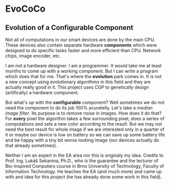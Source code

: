 # EvoCoCo
## Evolution of a Configurable Component

Not all of computations in our smart devices are done by the main CPU. These devices also contain separate hardware **components** which were designed to do specific tasks faster and more efficient than CPU. Network chips, image encoder, etc.

I am not a hardware designer. I am a programmer. It would take me at least months to come up with a working component. But I can write a program which does that for me. That's where the **evolution** park comes in. It is not a new concept using evolutionary algorithms in this field and they are actually really good in it. This project uses CGP to genetically design  (artifically) a hardware component.

But what's up with the **configurable** component? Well sometimes we do not need the component to do its job 100% acuratelly. Let's take a *median image filter*. Its purpose is to remove noise in images. How does it do that? For **every** pixel the algorithm takes a few surrounding pixel, does a series of computations and sets a new color according to the result. But we may not need the best result for whole image if we are interested only in a quarter of it or maybe our device is low on battery so we can save up some battery life and be happy with a tiny bit worse looking image (our devices actually do that already sometimes).

Neither I am an expert in the EA area nor this is originaly my idea. Credits to
Prof. Ing. Lukáš Sekanina, Ph.D., who is the guarantee and the lecturer of Bio-Inspired Computers course in Brno University of Technology, Faculty of Information Technology. He teaches the EA (and much more) and came up with and idea for this project (he has already done some work in this field).
